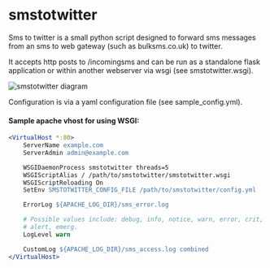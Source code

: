 smstotwitter
============

Sms to twitter is a small python script designed to forward sms messages from
an sms to web gateway (such as bulksms.co.uk) to twitter.

It accepts http posts to /incomingsms and can be run as a standalone flask
application or within another webserver via wsgi (see smstotwitter.wsgi).

![smstotwitter diagram](https://raw.github.com/hughsaunders/smstotwitter/master/smstotwitter.png)

Configuration is via a yaml configuration file (see sample_config.yml).


#### Sample apache vhost for using WSGI:

```apache
<VirtualHost *:80>
	ServerName example.com
	ServerAdmin admin@example.com

	WSGIDaemonProcess smstotwitter threads=5
	WSGIScriptAlias / /path/to/smstotwitter/smstotwitter.wsgi
	WSGIScriptReloading On
	SetEnv SMSTOTWITTER_CONFIG_FILE /path/to/smstotwitter/config.yml

	ErrorLog ${APACHE_LOG_DIR}/sms_error.log

	# Possible values include: debug, info, notice, warn, error, crit,
	# alert, emerg.
	LogLevel warn

	CustomLog ${APACHE_LOG_DIR}/sms_access.log combined
</VirtualHost>
```
